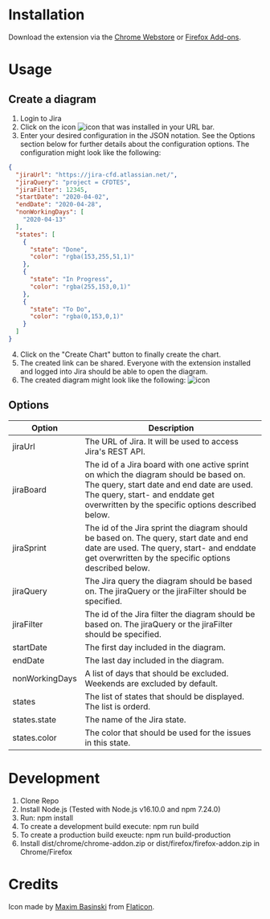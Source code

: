 # Installation
Download the extension via the [Chrome Webstore](https://chrome.google.com/webstore/detail/jira-cumulative-flow-diag/dbjnljpnlpkaemdjgkblcokahlnglkja?hl=de) or [Firefox Add-ons](https://addons.mozilla.org/en-US/firefox/addon/cumulative-flow-diagram/).

# Usage
## Create a diagram
1. Login to Jira
2. Click on the icon ![icon](src/icon16.png) that was installed in your URL bar.
3. Enter your desired configuration in the JSON notation. See the Options section below for further details about the configuration options. The configuration might look like the following:
```json
{
  "jiraUrl": "https://jira-cfd.atlassian.net/",
  "jiraQuery": "project = CFDTES",
  "jiraFilter": 12345,
  "startDate": "2020-04-02",
  "endDate": "2020-04-28",
  "nonWorkingDays": [
    "2020-04-13"
  ],
  "states": [
    {
      "state": "Done",
      "color": "rgba(153,255,51,1)"
    },
    {
      "state": "In Progress",
      "color": "rgba(255,153,0,1)"
    },
    {
      "state": "To Do",
      "color": "rgba(0,153,0,1)"
    }
  ]
}
```
4. Click on the "Create Chart" button to finally create the chart.
5. The created link can be shared. Everyone with the extension installed and logged into Jira should be able to open the diagram.
6. The created diagram might look like the following:
![icon](docs/cfd-example.png)

## Options
| Option | Description |
| --- | --- |
| jiraUrl | The URL of Jira. It will be used to access Jira's REST API. |
| jiraBoard | The id of a Jira board with one active sprint on which the diagram should be based on. The query, start date and end date are used. The query, start- and enddate get overwritten by the specific options described below. |
| jiraSprint | The id of the Jira sprint the diagram should be based on. The query, start date and end date are used. The query, start- and enddate get overwritten by the specific options described below. |
| jiraQuery | The Jira query the diagram should be based on. The jiraQuery or the jiraFilter should be specified. |
| jiraFilter | The id of the Jira filter the diagram should be based on. The jiraQuery or the jiraFilter should be specified. |
| startDate | The first day included in the diagram. |
| endDate | The last day included in the diagram. |
| nonWorkingDays | A list of days that should be excluded. Weekends are excluded by default. |
| states | The list of states that should be displayed. The list is orderd. |
| states.state | The name of the Jira state. |
| states.color | The color that should be used for the issues in this state. |

# Development
1. Clone Repo
2. Install Node.js (Tested with Node.js v16.10.0 and npm 7.24.0) 
3. Run: npm install
4. To create a development build execute: npm run build
5. To create a production build exeucte: npm run build-production
6. Install dist/chrome/chrome-addon.zip or dist/firefox/firefox-addon.zip in Chrome/Firefox

# Credits
Icon made by [Maxim Basinski](http://www.flaticon.com/authors/maxim-basinski) from [Flaticon](http://www.flaticon.com).